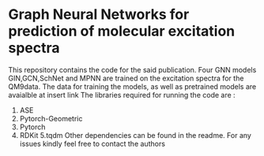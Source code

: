 # Graph Neural Networks for prediction of molecular excitation spectra
This repository contains the code for the said publication. Four GNN models GIN,GCN,SchNet and MPNN
are trained on the excitation spectra for the QM9data.
The data for training the models, as well as pretrained models are avaialble at insert link
The libraries required for running the code are :
1. ASE
2. Pytorch-Geometric
3. Pytorch
4. RDKit
5.tqdm
Other dependencies can be found in the readme.
For any issues kindly feel free to contact the authors

